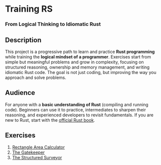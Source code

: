 # Training RS
### From Logical Thinking to Idiomatic Rust

## Description
This project is a progressive path to learn and practice **Rust programming** while training the **logical mindset of a programmer**. Exercises start from simple but meaningful problems and grow in complexity, focusing on structured reasoning, ownership and memory management, and writing idiomatic Rust code. The goal is not just coding, but improving the way you approach and solve problems.

## Audience
For anyone with a **basic understanding of Rust** (compiling and running code). Beginners can use it to practice, intermediates to sharpen their reasoning, and experienced developers to revisit fundamentals. If you are new to Rust, start with the [official Rust book](https://doc.rust-lang.org/book/).

## Exercises
1. [Rectangle Area Calculator](rect-area/src/main.rs)
2. [The Gatekeeper](the-gatekeeper/src/main.rs)
3. [The Structured Surveyor](the-structured-surveyor/src/main.rs)
